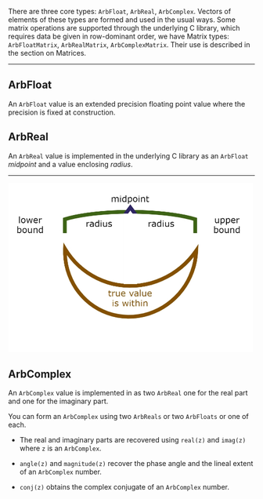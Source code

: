 There are three core types: `ArbFloat`, `ArbReal`, `ArbComplex`.  Vectors of elements of these types are formed and used in the usual ways. Some matrix operations are supported through the underlying C library, which requires data be given in row-dominant order, we have Matrix types: `ArbFloatMatrix`, `ArbRealMatrix`, `ArbComplexMatrix`.  Their use is described in the section on Matrices.

----

## ArbFloat

An `ArbFloat` value is an extended precision floating point value where the precision is fixed at construction.

## ArbReal

An `ArbReal` value is implemented in the underlying C library as an `ArbFloat` _midpoint_ and a value enclosing _radius_.

<hr align="right"><img src="./assets/midrad.jpg" alt="midrad" width="500"></hr>

## ArbComplex

An `ArbComplex` value is implemented in as two `ArbReal` one for the real part and one for the imaginary part.

You can form an `ArbComplex` using two `ArbReals` or two `ArbFloats` or one of each.

- The real and imaginary parts are recovered using `real(z)` and `imag(z)` where `z` is an `ArbComplex`.

- `angle(z)` and `magnitude(z)` recover the phase angle and the lineal extent of an `ArbComplex` number.

- `conj(z)` obtains the complex conjugate of an `ArbComplex` number.
